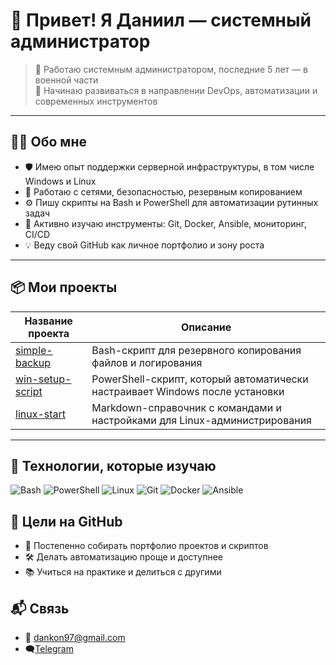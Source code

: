 # 👋 Привет! Я Даниил — системный администратор

> 🧰 Работаю системным администратором, последние 5 лет — в военной части  
> 🚀 Начинаю развиваться в направлении DevOps, автоматизации и современных инструментов

---

## 🧑‍💻 Обо мне

- 🛡 Имею опыт поддержки серверной инфраструктуры, в том числе Windows и Linux
- 🔐 Работаю с сетями, безопасностью, резервным копированием
- ⚙️ Пишу скрипты на Bash и PowerShell для автоматизации рутинных задач
- 📘 Активно изучаю инструменты: Git, Docker, Ansible, мониторинг, CI/CD
- 💡 Веду свой GitHub как личное портфолио и зону роста

---

## 📦 Мои проекты

| Название проекта | Описание |
|------------------|----------|
| [simple-backup](https://github.com/твой_логин/simple-backup) | Bash-скрипт для резервного копирования файлов и логирования |
| [win-setup-script](https://github.com/твой_логин/win-setup-script) | PowerShell-скрипт, который автоматически настраивает Windows после установки |
| [linux-start](https://github.com/твой_логин/linux-start) | Markdown-справочник с командами и настройками для Linux-администрирования |

---

## 🔧 Технологии, которые изучаю

![Bash](https://img.shields.io/badge/Bash-🖥-black?style=flat-square)
![PowerShell](https://img.shields.io/badge/PowerShell-💻-blue?style=flat-square)
![Linux](https://img.shields.io/badge/Linux-🐧-orange?style=flat-square)
![Git](https://img.shields.io/badge/Git-📁-red?style=flat-square)
![Docker](https://img.shields.io/badge/Docker-🐳-blue?style=flat-square)
![Ansible](https://img.shields.io/badge/Ansible-🔁-black?style=flat-square)


## 🎯 Цели на GitHub

- 📌 Постепенно собирать портфолио проектов и скриптов
- 🛠 Делать автоматизацию проще и доступнее
- 📚 Учиться на практике и делиться с другими

## 📬 Связь

- 📧 dankon97@gmail.com
- 🗨️[Telegram](https://t.me/dannykondre)
